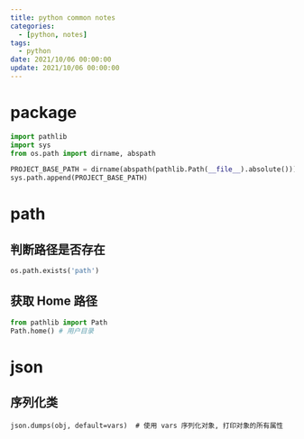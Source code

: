 ```yaml
---
title: python common notes
categories: 
  - [python, notes]
tags:
  - python
date: 2021/10/06 00:00:00
update: 2021/10/06 00:00:00
---
```


# package

```python
import pathlib
import sys
from os.path import dirname, abspath

PROJECT_BASE_PATH = dirname(abspath(pathlib.Path(__file__).absolute()))
sys.path.append(PROJECT_BASE_PATH)
```

# path

## 判断路径是否存在

```python
os.path.exists('path')
```

## 获取 Home 路径

```python
from pathlib import Path
Path.home() # 用户目录
```

# json

## 序列化类

```python3
json.dumps(obj, default=vars)  # 使用 vars 序列化对象, 打印对象的所有属性
```

